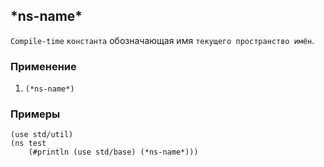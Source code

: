 ## *ns-name\*
`Compile-time` `константа` обозначающая имя `текущего пространство имён`.

### Применение

1. `(*ns-name*)`

### Примеры

```pihta
(use std/util)
(ns test
    (#println (use std/base) (*ns-name*)))
```